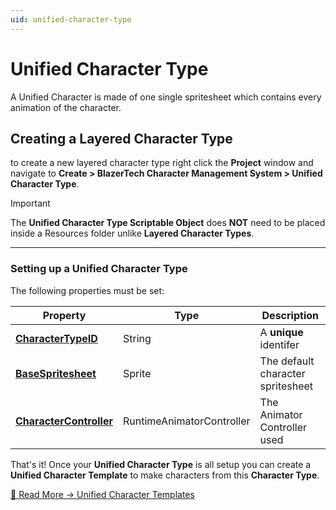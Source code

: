 ```yaml
---
uid: unified-character-type
---
```


# Unified Character Type
A Unified Character is made of one single spritesheet which contains every animation of the character.

## Creating a Layered Character Type
to create a new layered character type right click the **Project** window and navigate to **Create > BlazerTech Character Management System > Unified Character Type**.

> [!IMPORTANT]
> The **Unified Character Type Scriptable Object** does **NOT** need to be placed inside a Resources folder unlike **Layered Character Types**.

---

### Setting up a Unified Character Type
The following properties must be set:

| Property                | Type                      | Description
|-----------------------------------------------------------------------------|---------------------------|---------------------------
| **[CharacterTypeID](character-type-properties.md#charactertypeid)**         | String                    | A **unique** identifer
| **[BaseSpritesheet](character-type-properties.md#basespritesheet)**         | Sprite                    | The default character spritesheet
| **[CharacterController](character-type-properties.md#charactercontroller)** | RuntimeAnimatorController | The Animator Controller used

That's it! Once your **Unified Character Type** is all setup you can create a **Unified Character Template** to make characters from this **Character Type**.

[🔗 Read More → Unified Character Templates](character-templates.md#unified-character-templates)